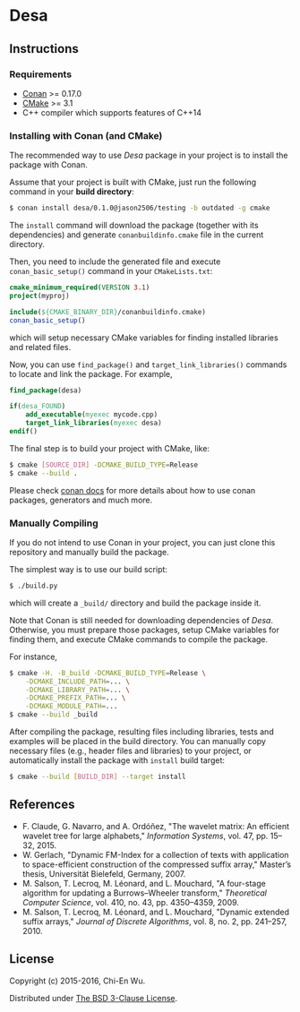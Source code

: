 # Desa


## Instructions

### Requirements

- [Conan](http://conan.io/) >= 0.17.0
- [CMake](https://cmake.org) >= 3.1
- C++ compiler which supports features of C++14

### Installing with Conan (and CMake)

The recommended way to use _Desa_ package in your project is to install the package with Conan.

Assume that your project is built with CMake, just run the following command in your __build directory__:

```sh
$ conan install desa/0.1.0@jason2506/testing -b outdated -g cmake
```

The `install` command will download the package (together with its dependencies) and generate `conanbuildinfo.cmake` file in the current directory.

Then, you need to include the generated file and execute `conan_basic_setup()` command in your `CMakeLists.txt`:

```cmake
cmake_minimum_required(VERSION 3.1)
project(myproj)

include(${CMAKE_BINARY_DIR}/conanbuildinfo.cmake)
conan_basic_setup()
```

which will setup necessary CMake variables for finding installed libraries and related files.

Now, you can use `find_package()` and `target_link_libraries()` commands to locate and link the package. For example,

```cmake
find_package(desa)

if(desa_FOUND)
    add_executable(myexec mycode.cpp)
    target_link_libraries(myexec desa)
endif()
```

The final step is to build your project with CMake, like:

```sh
$ cmake [SOURCE_DIR] -DCMAKE_BUILD_TYPE=Release
$ cmake --build .
```

Please check [conan docs](http://docs.conan.io/en/latest/) for more details about how to use conan packages, generators and much more.


### Manually Compiling

If you do not intend to use Conan in your project, you can just clone this repository and manually build the package.

The simplest way is to use our build script:

```sh
$ ./build.py
```

which will create a `_build/` directory and build the package inside it.

Note that Conan is still needed for downloading dependencies of _Desa_. Otherwise, you must prepare those packages, setup CMake variables for finding them, and execute CMake commands to compile the package.

For instance,

```sh
$ cmake -H. -B_build -DCMAKE_BUILD_TYPE=Release \
    -DCMAKE_INCLUDE_PATH=... \
    -DCMAKE_LIBRARY_PATH=... \
    -DCMAKE_PREFIX_PATH=... \
    -DCMAKE_MODULE_PATH=...
$ cmake --build _build
```

After compiling the package, resulting files including libraries, tests and examples will be placed in the build directory. You can manually copy necessary files (e.g., header files and libraries) to your project, or automatically install the package with `install` build target:

```sh
$ cmake --build [BUILD_DIR] --target install
```


## References

- F. Claude, G. Navarro, and A. Ordóñez, "The wavelet matrix: An efficient wavelet tree for large alphabets," _Information Systems_, vol. 47, pp. 15–32, 2015.
- W. Gerlach, "Dynamic FM-Index for a collection of texts with application to space-efficient construction of the compressed suffix array," Master’s thesis, Universität Bielefeld, Germany, 2007.
- M. Salson, T. Lecroq, M. Léonard, and L. Mouchard, "A four-stage algorithm for updating a Burrows–Wheeler transform," _Theoretical Computer Science_, vol. 410, no. 43, pp. 4350–4359, 2009.
- M. Salson, T. Lecroq, M. Léonard, and L. Mouchard, "Dynamic extended suffix arrays," _Journal of Discrete Algorithms_, vol. 8, no. 2, pp. 241–257, 2010.


## License

Copyright (c) 2015-2016, Chi-En Wu.

Distributed under [The BSD 3-Clause License](http://opensource.org/licenses/BSD-3-Clause).
